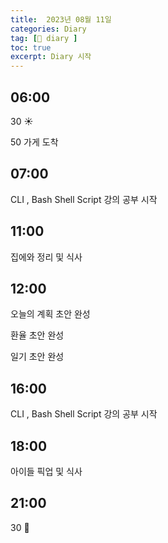 ```yaml
---
title:  2023년 08월 11일
categories: Diary
tag: [📒 diary ]
toc: true
excerpt: Diary 시작
---
```


## 06:00

30 ☀️

50 가게 도착

## 07:00

CLI , Bash Shell Script 강의 공부 시작

## 11:00

집에와 정리 및 식사

## 12:00

오늘의 계획 초안 완성

환율 초안 완성

일기 초안 완성

## 16:00

CLI , Bash Shell Script 강의 공부 시작

## 18:00

아이들 픽업 및 식사

## 21:00

30 🌙


<br><br><br>